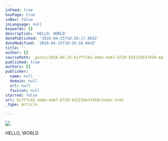 ```yaml
---
inFeed: true
hasPage: true
inNav: false
inLanguage: null
keywords: []
description: 'HELLO, WORLD'
datePublished: '2016-04-25T10:26:17.603Z'
dateModified: '2016-04-25T10:26:16.064Z'
title: ''
author: []
sourcePath: _posts/2016-04-25-bc7f7cb5-de6e-4ab7-b729-b15235b37459.md
published: true
authors: []
publisher:
  name: null
  domain: null
  url: null
  favicon: null
starred: false
url: bc7f7cb5-de6e-4ab7-b729-b15235b37459/index.html
_type: Article

---
```

![](https://the-grid-user-content.s3-us-west-2.amazonaws.com/56dcf471-cbdd-4a1f-b235-45b36177e211.jpg)

HELLO, WORLD